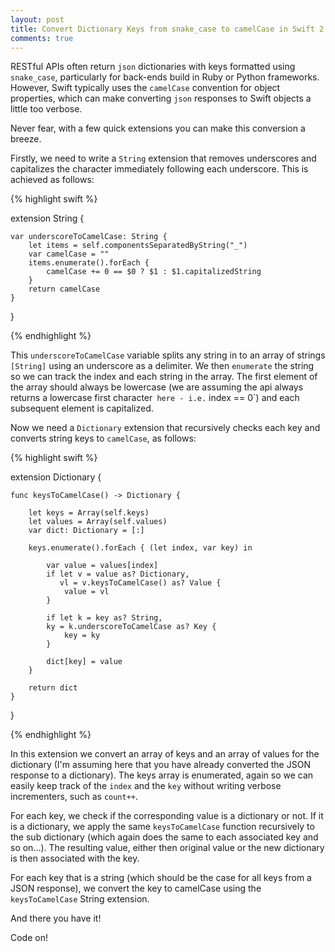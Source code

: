 ```yaml
---
layout: post
title: Convert Dictionary Keys from snake_case to camelCase in Swift 2
comments: true
---
```


RESTful APIs often return `json` dictionaries with keys formatted using `snake_case`, particularly for back-ends build in Ruby or Python frameworks.
However, Swift typically uses the `camelCase` convention for object properties, which can make converting `json` responses to Swift objects a
little too verbose.

Never fear, with a few quick extensions you can make this conversion a breeze.

<!--more-->

Firstly, we need to write a `String` extension that removes underscores and capitalizes the character immediately following each underscore.
This is achieved as follows:

{% highlight swift %}

extension String {

    var underscoreToCamelCase: String {
        let items = self.componentsSeparatedByString("_")
        var camelCase = ""
        items.enumerate().forEach {
            camelCase += 0 == $0 ? $1 : $1.capitalizedString
        }
        return camelCase
    }
}

{% endhighlight %}

This `underscoreToCamelCase` variable splits any string in to an array of strings `[String]` using an underscore as a delimiter. We then
`enumerate` the string so we can track the index and each string in the array. The first element of the array should always be lowercase
(we are assuming the api always returns a lowercase first character` here - i.e.` index == 0`) and each subsequent element is
capitalized.

Now we need a `Dictionary` extension that recursively checks each key and converts string keys to `camelCase`, as follows:

{% highlight swift %}

extension Dictionary {

    func keysToCamelCase() -> Dictionary {

        let keys = Array(self.keys)
        let values = Array(self.values)
        var dict: Dictionary = [:]

        keys.enumerate().forEach { (let index, var key) in

            var value = values[index]
            if let v = value as? Dictionary,
               vl = v.keysToCamelCase() as? Value {
                value = vl
            }

            if let k = key as? String,
            ky = k.underscoreToCamelCase as? Key {
                key = ky
            }

            dict[key] = value
        }

        return dict
    }
}

{% endhighlight %}

In this extension we convert an array of keys and an array of values for the dictionary (I'm assuming here that you have already converted the JSON
response to a dictionary). The keys array is enumerated, again so we can easily keep track of the `index` and the `key` without writing
verbose incrementers, such as `count++`.

For each key, we check if the corresponding value is a dictionary or not. If it is a dictionary, we apply the same `keysToCamelCase` function
recursively to the sub dictionary (which again does the same to each associated key and so on...). The resulting value, either then original value
or the new dictionary is then associated with the key.

For each key that is a string (which should be the case for all keys from a JSON response), we convert the key to camelCase using the
`keysToCamelCase` String extension.

And there you have it!

Code on!